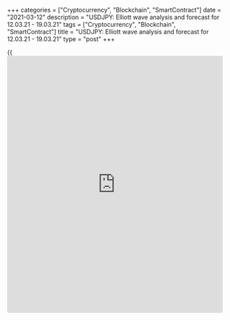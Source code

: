 +++
categories = ["Cryptocurrency", "Blockchain", "SmartContract"]
date = "2021-03-12"
description = "USDJPY: Elliott wave analysis and forecast for 12.03.21 - 19.03.21"
tags = ["Cryptocurrency", "Blockchain", "SmartContract"]
title = "USDJPY: Elliott wave analysis and forecast for 12.03.21 - 19.03.21"
type = "post"
+++

{{<iframe id="large-banner" src="https://www.bounty.group/#slide=9.0" width="100%" height="600" scrolling="no" style="border: 0px solid rgb(216, 221, 230); border-radius: 3px;">}}

2021-03-12

2021-03-12

USDJPY: Elliott wave analysis and forecast for 12.03.21 – 19.03.21Alex
Geuta

 **Main scenario:** consider long positions from corrections above the
level of 107.09 with a target of 109.83 – 111.72.

 **Alternative scenario:** breakout and consolidation below the level of
107.09 will allow the pair to continue declining to the levels of 104.91
– 103.29.

 **Analysis:** Daily TM: apparently, a descending correction of larger
degree finished forming as wave B, and wave С started developing, with
the first wave (1) of С forming inside.

On the H4 time frame, the third wave of smaller degree 3 of (1)
continues developing, with wave i of 3 formed and a local correction ii
of 3 completed inside. Apparently, wave iii of 3 is developing on the H1
time frame. If this assumption is correct, the pair will continue to
rise to 109.83 – 111.72. The level of 107.09 is critical in this
scenario as the breakout will enable the pair to continue declining to
the levels of 104.91 – 103.29.

* * *

* * *

## Price chart of USDJPY in real time mode

The content of this article reflects the author’s opinion and does not
necessarily reflect the official position of LiteForex. The material
published on this page is provided for informational purposes only and
should not be considered as the provision of investment advice for the
purposes of Directive 2004/39/EC.

Rate this article:

{{value}}

( {{count}} {{title}} )